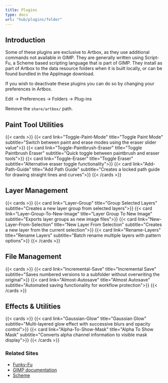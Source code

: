 ```yaml
---
title: Plugins
type: docs
url: "hub/plugins/folder"
---
```


## Introduction

Some of these plugins are exclusive to Artbox, as they use additional commands not available in GIMP. They are generally written using Script-Fu, a Scheme based scripting language that is part of GIMP. They install as part of Artbox to the data resource folders when it is built locally, or can be found bundled in the AppImage download.

If you wish to deactivate these plugins you can do so by changing your preferences in Artbox.

Edit -> Preferences -> Folders -> Plug-ins

Remove the `share/artbox/` path.

## Paint Tool Utilities

{{< cards >}}
  {{< card link="Toggle-Paint-Mode" title="Toggle Paint Mode" subtitle="Switch between paint and erase modes using the eraser slider value">}}
  {{< card link="Toggle-Paintbrush-Eraser" title="Toggle Paintbrush Eraser" subtitle="Quick toggle between paintbrush and eraser tools">}}
  {{< card link="Toggle-Eraser" title="Toggle Eraser" subtitle="Alternative eraser toggle functionality">}}
  {{< card link="Add-Path-Guide" title="Add Path Guide" subtitle="Creates a locked path guide for drawing straight lines and curves">}}
{{< /cards >}}

## Layer Management

{{< cards >}}
  {{< card link="Layer-Group" title="Group Selected Layers" subtitle="Creates a new layer group from selected layers">}}
  {{< card link="Layer-Group-To-New-Image" title="Layer Group To New Image" subtitle="Exports layer groups as new image files">}}
  {{< card link="New-Layer-From-Selection" title="New Layer From Selection" subtitle="Creates a new layer from the current selection">}}
  {{< card link="Rename-Layers" title="Rename Layers" subtitle="Batch rename multiple layers with pattern options">}}
{{< /cards >}}

## File Management

{{< cards >}}
  {{< card link="Incremental-Save" title="Incremental Save" subtitle="Saves numbered versions to a subfolder without overwriting the original">}}
  {{< card link="Almost-Autosave" title="Almost Autosave" subtitle="Automated saving functionality for workflow protection">}}
{{< /cards >}}

## Effects & Utilities

{{< cards >}}
  {{< card link="Gaussian-Glow" title="Gaussian Glow" subtitle="Multi-layered glow effect with successive blurs and opacity control">}}
  {{< card link="Alpha-To-Show-Mask" title="Alpha To Show Mask" subtitle="Converts alpha channel information to visible mask display">}}
{{< /cards >}}

### Related Sites

- [Funky-Fu](https://script-fu.github.io/funky/)  
- [GIMP documentation](https://docs.gimp.org/en/gimp-concepts-script-fu.html)  
- [Scheme](https://www.scheme.org/)